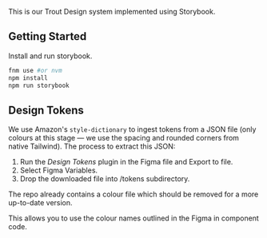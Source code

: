 This is our Trout Design system implemented using Storybook.

## Getting Started

Install and run storybook.

```bash
fnm use #or nvm
npm install
npm run storybook
```

## Design Tokens

We use Amazon's `style-dictionary` to ingest tokens from a JSON file (only colours at this stage — we use the spacing and rounded corners from native Tailwind). The process to extract this JSON:

1. Run the _Design Tokens_ plugin in the Figma file and Export to file.
2. Select Figma Variables.
3. Drop the downloaded file into /tokens subdirectory.

The repo already contains a colour file which should be removed for a more up-to-date version.

This allows you to use the colour names outlined in the Figma in component code.
